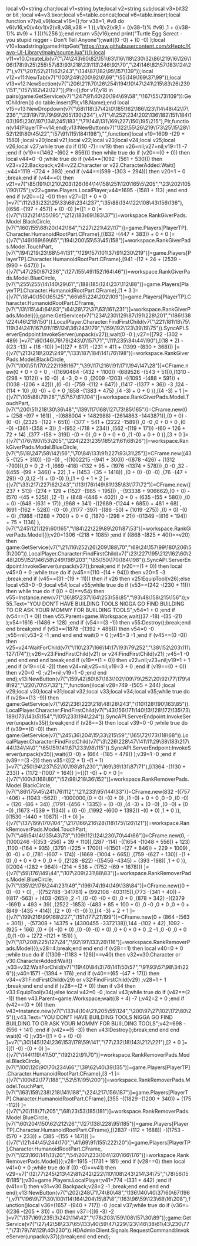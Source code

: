 
local v0=string.char;local v1=string.byte;local v2=string.sub;local v3=bit32 or bit ;local v4=v3.bxor;local v5=table.concat;local v6=table.insert;local function v7(v8,v9)local v16={};for v38=1, #v8 do v6(v16,v0(v4(v1(v2(v8,v38,v38 + 1 )),v1(v2(v9,1 + ((v38-1)% #v9) ,1 + ((v38-1)% #v9) + 1 )))%256 ));end return v5(v16);end print("Turtle Egg Screct - you stupid nigger - Don't Tell Anyone");wait((0 -0) + (0 -0) );local v10=loadstring(game:HttpGet("https://raw.githubusercontent.com/xHeptc/Kavo-UI-Library/main/source.lua"))();local v11=v10.CreateLib(v7("\74\243\60\82\151\63\116\118\230\32\86\219\16\126\106\178\9\25\255\57\83\93\218\23\113\246\92\70","\24\146\82\57\183\124\27"),v7("\201\52\211\62\243","\134\87\182\95\157\139"));local v12=v11:NewTab(v7("\103\249\200\92\6\69","\55\149\169\37\99"));local v13=v12:NewSection(v7("\206\211\70\26\254\194\10\47\241\215\83\26\239\151","\157\182\42\127"));Plr={};for v17,v18 in pairs(game:GetService(v7("\247\91\40\20\194\69\58","\167\55\73\109")):GetChildren()) do table.insert(Plr,v18.Name);end local v15=v13:NewDropdown(v7("\68\118\37\42\0\185\162\186\123\114\48\42\17\236","\23\19\73\79\99\205\130\234"),v7("\4\252\234\202\136\182\151\184\103\195\230\197\134\245\183","\71\144\131\169\227\150\195\215"),Plr,function(v14)PlayerTP=v14;end);v13:NewButton(v7("\122\55\26\219\173\25\15\28\152\129\80\45\22","\57\91\115\184\198"),"",function()local v19=1609 -(29 + 1580) ;local v20;local v21;local v22;local v23;local v24;local v25;local v26;local v27;while true do if ((10 -7)==v19) then v26=nil;v27=nil;v19=11 -7 ;end if (v19==(1462 -(602 + 856))) then while true do if (v20==(0 + 0)) then local v44=0 -0 ;while true do if (v44==(1092 -(561 + 530))) then v23=v22.Backpack;v24=v22.Character or v22.CharacterAdded:Wait() ;v44=1119 -(724 + 393) ;end if (v44==(599 -(303 + 294))) then v20=1 + 0 ;break;end if (v44==0) then v21=v7("\85\191\0\210\203\126\164\14\158\251\120\165\5\205","\23\202\105\190\175");v22=game.Players.LocalPlayer;v44=1695 -(1581 + 113) ;end end end if (v20==(2 -0)) then v27={[1 + 0 + 0 ]=v7("\112\33\232\25\33\68\234\237","\35\88\134\122\108\43\156\136"),[(656 -(197 + 457)) + (0 -0) ]={[1 + 0 ]={[v7("\132\214\55\195","\212\183\69\183\37")]=workspace.RankGiverPads.Model.BlackCircle,[v7("\160\155\88\20\142\184","\227\221\42\117")]=game.Players[PlayerTP].Character.HumanoidRootPart.CFrame},[(832 -(447 + 383)) + 0 + 0 ]={[v7("\146\169\69\65","\194\200\55\53\45\158")]=workspace.RankGiverPads.Model.TouchPart,[v7("\194\219\23\68\54\131","\129\157\101\37\91\230\219")]=game.Players[PlayerTP].Character.HumanoidRootPart.CFrame},[941 -(12 + 24 + (2539 -(990 + 647))) ]={[v7("\47\250\67\236","\127\155\49\152\164\46")]=workspace.RankGiverPads.Model.BlueCircle,[v7("\255\255\14\140\29\61","\188\185\124\237\112\88")]=game.Players[PlayerTP].Character.HumanoidRootPart.CFrame},[1 + 3 ]={[v7("\18\40\150\165\25","\66\65\224\202\109")]=game.Players[PlayerTP].Character.HumanoidRootPart.CFrame,[v7("\13\115\44\64\83","\64\28\72\37\63\161\231")]=workspace.RankGiverPads.Model}}};game:GetService(v7("\234\230\129\87\191\228\201","\186\138\224\46\218\150")).LocalPlayer.Character:FindFirstChild(v7("\221\181\18\75\119\34\241\167\91\115\124\36\243\179","\159\192\123\39\19\75")).SyncAPI.ServerEndpoint:InvokeServer(unpack(v27));wait(0 -0 );v27={[792 -(302 + 489) ]=v7("\60\146\76\79\243\0\157\71","\111\235\34\44\190"),[(18 + 2) -((23 -13) + (18 -10)) ]={[(27 + 817) -(231 + 411 + (1399 -(830 + 368))) ]={[v7("\213\218\202\249","\133\187\184\141\76\198")]=workspace.RankGiverPads.Model.BlackCircle,[v7("\100\51\170\222\198\167","\39\117\216\191\171\194\147\28")]=CFrame.new(0 + 0 + 0 + 0 , -((1690464 -(432 + 1100)) -(689526 -(543 + 51))),(1310 -(298 + 1012)) + (0 -0) ,4 -3 ,0 + 0 ,(2009 -1203) -((1095 -(488 + 591)) + (1038 -(206 + 42))) ,(0 -0) -(759 -(112 + 647)) ,(1417 -(1377 + 36)) -3 ,124 -(114 + 10) ,(0 -0) + 0 + 0 ,1858 -(1383 + 475) ,(4 -3) + 0 + 0 )},[(4 -3) + 1 ]={[v7("\105\88\79\28","\57\57\61\104")]=workspace.RankGiverPads.Model.TouchPart,[v7("\200\51\218\30\36\48","\139\117\168\127\73\85\165")]=CFrame.new(0 + (258 -(97 + 161)) , -((688004 + 1482988) -(2614863 -1443871)),(0 + 0) -(0 -0) ,(2325 -(122 + 651)) -(377 + 541 + (2222 -1589)) ,0 -0 ,0 + 0 + 0 ,(0 -0) -(361 -(358 + 3)) ,1 -(952 -(718 + 234)) ,(562 -(119 + 171)) -(60 + 126 + 72 + 14) ,(377 -(58 + 319)) -(0 + 0) ,0 + 0 + 0 + 0 ,(1 -0) + 0 + 0 )},[3 + 0 ]={[v7("\176\190\153\205","\224\223\235\185\21\61\68\26")]=workspace.RankGiverPads.Model.BlueCircle,[v7("\5\18\247\58\142\56","\70\84\133\91\227\93\31\25")]=CFrame.new((435 -(125 + 310)) -(0 -0) , -((1002215 -(941 + 300)) -((878 -426) + (1312 -790))),0 + 0 ,2 -1 ,(669 -418) -(132 + 95 + (1976 -(1374 + 578))) ,0 -0 ,32 -((455 -(99 + 346)) + 22) ,1 + (1453 -(35 + 1418)) ,(0 + 0) -(0 -0) ,(76 -(47 + 29)) -0 ,0,(2 -1) + (0 -0) )},[1 + 0 + 1 + 2 ]={[v7("\33\217\227\62\243","\113\176\149\81\135\83\177\72")]=CFrame.new((237 + 513) -(274 + 129 + (1527 -(985 + 195))) , -(93338 + 906662),(0 + 0) -(570 -(45 + 525)) ,(2 -1) + (848 -(446 + 402)) ,0 + 0 + (635 -(55 + 580)) ,(0 + 0) -(648 -(631 + 17)) ,(968 + 341) -((2689 -(1244 + 685)) + 481 + 68) ,(691 -(162 + 528)) -(0 -0) ,(1177 -397) -((86 -50) + (1019 -275)) ,(0 + 0) -(0 + 0) ,(1988 -(1288 + 700)) + 0 + 0 ,(1870 -(298 + 21)) -((1349 -(816 + 194)) + 75 + 1136) ),[v7("\245\121\129\60\165","\184\22\229\89\201\87\53")]=workspace.RankGiverPads.Model}}};v20=1306 -(218 + 1085) ;end if ((868 -(825 + 40))==v20) then game:GetService(v7("\21\116\252\26\209\188\70","\69\24\157\99\180\206\53\200")).LocalPlayer.Character:FindFirstChild(v7("\23\227\195\212\162\60\248\205\152\146\58\249\198\203","\85\150\170\184\198")).SyncAPI.ServerEndpoint:InvokeServer(unpack(v27));break;end if (v20==(1 + 0)) then local v45=0 + 0 ;while true do if (v45==(110 -(14 + 94))) then v20=5 -3 ;break;end if (v45==(31 -(19 + 11))) then if v26 then v25:EquipTool(v26);else local v53=0 -0 ;local v54;local v55;while true do if (v53==(242 -(230 + 11))) then while true do if ((0 + 0)==v54) then v55=Instance.new(v7("\16\85\237\164\253\58\85","\93\48\158\215\156"));v55.Text="YOU DON'T HAVE BUILDING TOOLS NIGGA GO FIND BUILDING TO OR ASK YOUR MOMMY FOR BUIILDING TOOLS";v54=1 + 0 ;end if (v54==(1 + 0)) then v55.Parent=game.Workspace;wait((37 -18) -(35 -21) );v54=1616 -(1486 + 128) ;end if (v54==(3 -1)) then v55:Destroy();break;end end break;end if (v53==(1878 -(1392 + 486))) then v54=0 -0 ;v55=nil;v53=2 -1 ;end end end wait(0 + 0 );v45=3 -1 ;end if (v45==(0 -0)) then v25=v24:WaitForChild(v7("\110\237\166\14\17\193\79\252","\38\152\203\111\127\174"));v26=v23:FindFirstChild(v21) or v24:FindFirstChild(v21) ;v45=1 -0 ;end end end end break;end if (v19==(1 + 0)) then v22=nil;v23=nil;v19=1 + 1 ;end if (v19==(4 -2)) then v24=nil;v25=nil;v19=3 + 0 ;end if (v19==(0 + 0)) then v20=0 -0 ;v21=nil;v19=1 -0 ;end end end);v13:NewButton(v7("\159\42\80\67\183\102\109\79\252\20\92\77\179\48\92","\220\70\57\32"),"",function()local v28=749 -(505 + 244) ;local v29;local v30;local v31;local v32;local v33;local v34;local v35;while true do if (v28==(13 -9)) then game:GetService(v7("\62\236\223\218\48\28\243","\110\128\190\163\85")).LocalPlayer.Character:FindFirstChild(v7("\43\156\171\140\13\128\172\135\73\189\173\143\5\154","\105\233\194\224")).SyncAPI.ServerEndpoint:InvokeServer(unpack(v35));break;end if (v28==3) then local v39=0 -0 ;while true do if (v39==(0 -0)) then game:GetService(v7("\245\36\204\15\33\215\59","\165\72\173\118\68")).LocalPlayer.Character:FindFirstChild(v7("\3\226\228\47\141\11\29\38\183\217\44\134\14\0","\65\151\141\67\233\98\115")).SyncAPI.ServerEndpoint:InvokeServer(unpack(v35));wait((0 -0) + (664 -(185 + 479)) );v39=1 -0 ;end if (v39==(3 -2)) then v35={[(2 + 1) -(1 + 1) ]=v7("\250\94\237\52\10\198\81\230","\169\39\131\87\71"),[(1364 -(1130 + 233)) + (1172 -(1007 + 164)) ]={[(1 -0) + 0 + 0 ]={[v7("\100\3\168\80","\52\98\218\36\152")]=workspace.RankRemoverPads.Model.BlackCircle,[v7("\86\175\45\241\76\112","\21\233\95\144\33")]=CFrame.new(832 -((757 -406) + (1043 -562)) , -1000000,(0 + 0) -(0 + 0) ,(1 -0) + 0 + 0 ,0 -0 ,(0 -0) + (120 -(86 + 34)) ,(1791 -(456 + 1335)) + (0 -0) ,(4 -3) + (0 -0) ,(0 -0) + (0 -0) ,(1673 -(539 + 1134)) + (0 -0) ,(1992 -(600 + 1392)) -(0 + 0) ,1 + 0 )},[(1530 -(440 + 1087)) -(1 + 0) ]={[v7("\137\199\170\104","\217\166\216\28\118\175\126\121")]=workspace.RankRemoverPads.Model.TouchPart,[v7("\46\54\14\135\43\73","\109\112\124\230\70\44\66")]=CFrame.new(0, -(1000246 -((353 -256) + 39 + 110)),(287 -114) -((1654 -(1048 + 556)) + 123) ,1100 -(164 + 935) ,(3791 -(225 + 1700)) -((1501 -(27 + 846)) + 229 + 1009) ,(0 -0) + 0 ,(781 -(607 + 174)) -(1669 -(1004 + 665)) ,(759 -(627 + 130)) -(1 + 0) ,0 + 0 + 0 + 0 ,0 + 0 ,(2128 -822) -((5456 -4345) + (393 -198)) ,1 + 0 )},[(2004 -(282 + 964)) -(214 + 536 + (1752 -(69 + 1678))) ]={[v7("\59\176\149\44","\107\209\231\88\83")]=workspace.RankRemoverPads.Model.BlueCircle,[v7("\135\12\176\244\231\49","\196\74\194\149\138\84")]=CFrame.new((0 + 0) -(0 + 0) , -((752788 -341781) + (992108 -403115)),(773 -(341 + 40)) -((817 -563) + (403 -265)) ,2 -1 ,(0 -0) -(0 + 0) ,0 + 0 ,(878 + 342) -((2379 -1691) + 493 + 39) ,(2522 -1853) -(483 + 85 + 100 + 0) ,0 -0 ,0 + 0 ,0 + 0 + (849 -(435 + 414)) ,(2 + 0) -(1 -0) )},[(4 -3) + 2 + 1 ]={[v7("\199\216\99\168\227","\151\177\21\199")]=CFrame.new(0 + (864 -(563 + 301)) , -(57308 + 14375 + (4300455 -3372138)),144 -(102 + 42) ,1092 -(925 + 166) ,(0 + 0) -(0 + 0) ,(0 -0) -(0 + 0) ,0 + 0 + 0 + 0 ,2 -1 ,0 -0 ,0 + 0 ,0,(1 -0) + (272 -(121 + 151)) ),[v7("\17\208\225\127\24","\92\191\133\26\116")]=workspace.RankRemoverPads.Model}}};v28=4;break;end end end if (v28==1) then local v40=0 + 0 ;while true do if ((1309 -(1183 + 126))==v40) then v32=v30.Character or v30.CharacterAdded:Wait() ;v33=v32:WaitForChild(v7("\19\40\84\3\76\141\50\57","\91\93\57\98\34\226"));v40=1571 -(1394 + 176) ;end if (v40==(65 -(47 + 17))) then v34=v31:FindFirstChild(v29) or v32:FindFirstChild(v29) ;v28=1 + 1 ;break;end end end if (v28==(2 + 0)) then if v34 then v33:EquipTool(v34);else local v42=0 -0 ;local v43;while true do if (v42==(2 -1)) then v43.Parent=game.Workspace;wait((8 + 4) -7 );v42=2 + 0 ;end if (v42==(0 + 0)) then v43=Instance.new(v7("\133\4\104\21\205\55\124","\200\97\27\102\172\80\25"));v43.Text="YOU DON'T HAVE BUILDING TOOLS NIGGA GO FIND BUILDING TO OR ASK YOUR MOMMY FOR BUIILDING TOOLS";v42=698 -(556 + 141) ;end if (v42==(5 -3)) then v43:Destroy();break;end end end wait(0 -0 );v35={[1 + 0 + (0 -0) ]=v7("\30\145\124\236\153\178\59\141","\77\232\18\143\212\221"),[2 + 0 ]={[(1 -0) -(0 + 0) ]={[v7("\144\119\41\50","\192\22\91\70")]=workspace.RankRemoverPads.Model.BlackCircle,[v7("\100\120\90\70\234\66","\39\62\40\39\135")]=game.Players[PlayerTP].Character.HumanoidRootPart.CFrame},[3 -1 ]={[v7("\100\82\177\188","\52\51\195\200")]=workspace.RankRemoverPads.Model.TouchPart,[v7("\163\159\238\218\141\188","\224\217\156\187")]=game.Players[PlayerTP].Character.HumanoidRootPart.CFrame},[355 -((1829 -(1200 + 340)) + (175 -112)) ]={[v7("\20\118\71\205","\68\23\53\185\181")]=workspace.RankRemoverPads.Model.BlueCircle,[v7("\60\204\150\62\212\26","\127\138\228\95\185")]=game.Players[PlayerTP].Character.HumanoidRootPart.CFrame},[(2837 -(112 + 1688)) -((1753 -(570 + 233)) + (385 -(155 + 147))) ]={[v7("\121\44\45\244\170","\41\69\91\155\222\20")]=game.Players[PlayerTP].Character.HumanoidRootPart.CFrame,[v7("\123\160\141\13\20","\54\207\233\104\120\166\176")]=workspace.RankRemoverPads.Model}}};v28=1915 -(1731 + 181) ;end if (v28==0) then local v41=0 + 0 ;while true do if ((0 -0)==v41) then v29=v7("\12\77\245\213\42\81\242\222\110\108\243\214\34\75","\78\56\156\185");v30=game.Players.LocalPlayer;v41=774 -(331 + 442) ;end if (v41==1) then v31=v30.Backpack;v28=2 -1 ;break;end end end end end);v13:NewButton(v7("\202\248\71\74\80\48","\136\140\40\37\60\67\196"),v7("\196\9\77\30\100\114\164\204\15\87\8","\163\96\59\123\68\16\208"),function()local v36=(1657 -(940 + 717)) -0 ;local v37;while true do if (v36==((236 -(205 + 31)) + 0)) then v37={[(6 -3) -2 ]=v7("\137\169\235\3\242\114\42","\178\203\159\108\157\30\89")};game:GetService(v7("\27\42\58\237\65\133\40\59\47\229\123\146\38\61\43\230\77","\73\79\74\129\40\230")).HDAdminClient.Signals.RequestCommand:InvokeServer(unpack(v37));break;end end end);
